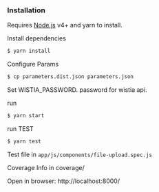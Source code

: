 ### Installation

Requires [Node.js](https://nodejs.org/) v4+  and yarn to install.

Install dependencies
```sh
$ yarn install 
```
Configure Params
```sh
$ cp parameters.dist.json parameters.json 
```
Set WISTIA_PASSWORD. password for wistia api.

run
```sh
$ yarn start
```

run TEST
```sh
$ yarn test
```
Test file in `app/js/components/file-upload.spec.js`

Coverage Info in coverage/

Open in browser: http://localhost:8000/

